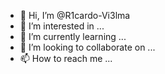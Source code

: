 - 👋 Hi, I’m @R1cardo-Vi3lma
- 👀 I’m interested in ...
- 🌱 I’m currently learning ...
- 💞️ I’m looking to collaborate on ...
- 📫 How to reach me ...

<!---
R1cardo-Vi3lma/R1cardo-Vi3lma is a ✨ special ✨ repository because its `README.md` (this file) appears on your GitHub profile.
You can click the Preview link to take a look at your changes.
--->
